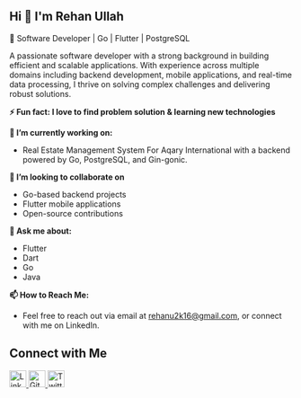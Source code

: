 ## Hi 👋 I'm Rehan Ullah
🚀 Software Developer | Go | Flutter | PostgreSQL


A passionate software developer with a strong background in building efficient and scalable applications. With experience across multiple domains including backend development, mobile applications, and real-time data processing, I thrive on solving complex challenges and delivering robust solutions.

**⚡ Fun fact: I love to find problem solution & learning new technologies**

**🔭 I’m currently working on:**
- Real Estate Management System For Aqary International with a backend powered by Go, PostgreSQL, and Gin-gonic.
  
**👯 I’m looking to collaborate on**
- Go-based backend projects
- Flutter mobile applications
- Open-source contributions

**💬 Ask me about:**
- Flutter
- Dart
- Go
- Java

**📫 How to Reach Me:**
- Feel free to reach out via email at rehanu2k16@gmail.com, or connect with me on LinkedIn.



## Connect with Me


  <a href="https://www.linkedin.com/in/rehan-ullah-3004">
    <img src="https://upload.wikimedia.org/wikipedia/commons/c/ca/LinkedIn_logo_initials.png" alt="LinkedIn" width="30" height="30"/>
  </a>
  
  <a href="https://github.com/rehan-ullah">
    <img src="https://upload.wikimedia.org/wikipedia/commons/9/91/Octicons-mark-github.svg" alt="GitHub" width="30" height="30"/>
  </a>
  
  <a href="https://twitter.com/rehanullah_">
    <img src="https://upload.wikimedia.org/wikipedia/commons/5/53/X_logo_2023_original.svg" alt="Twitter" width="30" height="30"/>
  </a>

